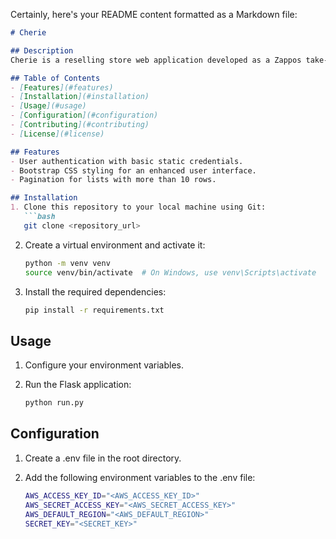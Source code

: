 Certainly, here's your README content formatted as a Markdown file:

```markdown
# Cherie

## Description
Cherie is a reselling store web application developed as a Zappos take-home project. This project focuses on user authentication (using static user/password for basic authentication), Bootstrap CSS styling, and pagination for lists with more than 10 rows.

## Table of Contents
- [Features](#features)
- [Installation](#installation)
- [Usage](#usage)
- [Configuration](#configuration)
- [Contributing](#contributing)
- [License](#license)

## Features
- User authentication with basic static credentials.
- Bootstrap CSS styling for an enhanced user interface.
- Pagination for lists with more than 10 rows.

## Installation
1. Clone this repository to your local machine using Git:
   ```bash
   git clone <repository_url>
   ```

2. Create a virtual environment and activate it:
   ```bash
   python -m venv venv
   source venv/bin/activate  # On Windows, use venv\Scripts\activate
   ```

3. Install the required dependencies:
   ```bash
   pip install -r requirements.txt
   ```

## Usage
1. Configure your environment variables.

2. Run the Flask application:
   ```bash
   python run.py
   ```

## Configuration
1. Create a .env file in the root directory.

2. Add the following environment variables to the .env file:
   ```bash
   AWS_ACCESS_KEY_ID="<AWS_ACCESS_KEY_ID>"
   AWS_SECRET_ACCESS_KEY="<AWS_SECRET_ACCESS_KEY>"
   AWS_DEFAULT_REGION="<AWS_DEFAULT_REGION>"
   SECRET_KEY="<SECRET_KEY>"
   ```


```

